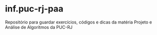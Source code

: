 # inf.puc-rj-paa

Repositório para guardar exercícios, códigos e dicas da matéria Projeto e Análise de Algoritmos da PUC-RJ

